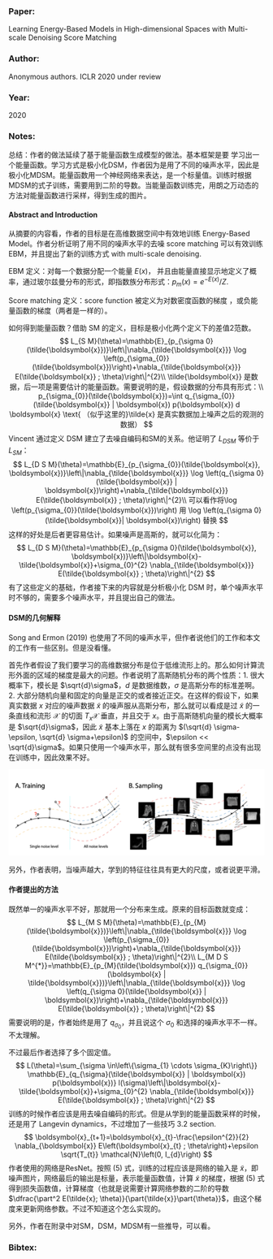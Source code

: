 ### Paper:

Learning Energy-Based Models in High-dimensional Spaces with Multi-scale Denoising Score Matching

### Author:

Anonymous authors. ICLR 2020 under review

### Year:

2020

### Notes:

总结：作者的做法延续了基于能量函数生成模型的做法。基本框架是要 学习出一个能量函数。学习方式是极小化DSM，作者因为是用了不同的噪声水平，因此是极小化MDSM。能量函数用一个神经网络来表达，是一个标量值。训练时根据MDSM的式子训练，需要用到二阶的导数。当能量函数训练完，用朗之万动态的方法对能量函数进行采样，得到生成的图片。

#### Abstract and Introduction

从摘要的内容看，作者的目标是在高维数据空间中有效地训练 Energy-Based Model。作者分析证明了用不同的噪声水平的去噪 score matching 可以有效训练 EBM，并且提出了新的训练方式 with multi-scale denoising.

EBM 定义：对每一个数据分配一个能量 $E(x)$， 并且由能量直接显示地定义了概率，通过玻尔兹曼分布的形式，即指数族分布形式：$p_m(x) = e^{-E(x)}/Z$. 

Score matching 定义：score function 被定义为对数密度函数的梯度 ，或负能量函数的梯度（两者是一样的）。

如何得到能量函数？借助 SM 的定义，目标是极小化两个定义下的差值2范数。
$$
L_{S M}(\theta)=\mathbb{E}_{p_{\sigma 0}(\tilde{\boldsymbol{x}})}\left\|\nabla_{\tilde{\boldsymbol{x}}} \log \left(p_{\sigma_{0}}(\tilde{\boldsymbol{x}})\right)+\nabla_{\tilde{\boldsymbol{x}}} E(\tilde{\boldsymbol{x}} ; \theta)\right\|^{2}\\
\tilde{\boldsymbol{x}} 是数据，后一项是需要估计的能量函数。需要说明的是，假设数据的分布具有形式：\\
p_{\sigma_{0}}(\tilde{\boldsymbol{x}})=\int q_{\sigma_{0}}(\tilde{\boldsymbol{x}} | \boldsymbol{x}) p(\boldsymbol{x}) d \boldsymbol{x} \text{ （似乎这里的}\tilde{x} 是真实数据加上噪声之后的观测的数据）
$$
Vincent 通过定义 DSM 建立了去噪自编码和SM的关系。他证明了 $L_{DSM}$ 等价于 $L_{SM}$：
$$
L_{D S M}(\theta)=\mathbb{E}_{p_{\sigma_{0}}(\tilde{\boldsymbol{x}}, \boldsymbol{x})}\left\|\nabla_{\tilde{\boldsymbol{x}}} \log \left(q_{\sigma 0}(\tilde{\boldsymbol{x}} | \boldsymbol{x})\right)+\nabla_{\tilde{\boldsymbol{x}}} E(\tilde{\boldsymbol{x}} ; \theta)\right\|^{2}\\
可以看作将\log \left(p_{\sigma_{0}}(\tilde{\boldsymbol{x}})\right) 用 \log \left(q_{\sigma 0}(\tilde{\boldsymbol{x}}| \boldsymbol{x})\right) 替换
$$
这样的好处是后者更容易估计。如果噪声是高斯的，就可以化简为：
$$
L_{D S M}(\theta)=\mathbb{E}_{p_{\sigma 0}(\tilde{\boldsymbol{x}}, \boldsymbol{x})}\left\|\boldsymbol{x}-\tilde{\boldsymbol{x}}+\sigma_{0}^{2} \nabla_{\tilde{\boldsymbol{x}}} E(\tilde{\boldsymbol{x}} ; \theta)\right\|^{2}
$$
有了这些定义的基础，作者接下来的内容就是分析极小化 DSM 时，单个噪声水平时不够的，需要多个噪声水平，并且提出自己的做法。

#### DSM的几何解释

Song and Ermon (2019) 也使用了不同的噪声水平，但作者说他们的工作和本文的工作有一些区别。但是没看懂。

首先作者假设了我们要学习的高维数据分布是位于低维流形上的。那么如何计算流形外面的区域的梯度是最大的问题。作者说明了高斯随机分布的两个性质：1. 很大概率下，模长是 $\sqrt{d}\sigma$，$d$ 是数据维数，$\sigma$ 是高斯分布的标准差啊。2. 大部分随机向量和固定的向量是正交的或者接近正交。在这样的假设下，如果真实数据 $x$ 对应的噪声数据 $\tilde{x}$ 的噪声服从高斯分布，那么就可以看成是过 $\tilde{x}$ 的一条直线和流形 $\mathcal{X}$ 的切面 $T_x\mathcal{X}$ 垂直，并且交于 $x$。由于高斯随机向量的模长大概率是 $\sqrt{d}\sigma$，因此 $\tilde{x}$ 基本上落在 $x$ 的距离为 $(\sqrt{d} \sigma-\epsilon, \sqrt{d} \sigma+\epsilon)$ 的空间中，$\epsilon << \sqrt{d}\sigma$。如果只使用一个噪声水平，那么就有很多空间里的点没有出现在训练中，因此效果不好。

![](https://raw.githubusercontent.com/Theodore-PKU/pictures/master/%E6%88%AA%E5%B1%8F2019-12-16%E4%B8%8A%E5%8D%8811.03.28.png)

另外，作者表明，当噪声越大，学到的特征往往具有更大的尺度，或者说更平滑。

#### 作者提出的方法

既然单一的噪声水平不好，那就用一个分布来生成。原来的目标函数就变成：
$$
L_{M S M}(\theta)=\mathbb{E}_{p_{M}(\tilde{\boldsymbol{x}})}\left\|\nabla_{\tilde{\boldsymbol{x}}} \log \left(p_{\sigma_{0}}(\tilde{\boldsymbol{x}})\right)+\nabla_{\tilde{\boldsymbol{x}}} E(\tilde{\boldsymbol{x}} ; \theta)\right\|^{2}\\
L_{M D S M^{*}}=\mathbb{E}_{p_{M}(\tilde{\boldsymbol{x}}) q_{\sigma_{0}}(\boldsymbol{x} | \tilde{\boldsymbol{x}})}\left\|\nabla_{\tilde{\boldsymbol{x}}} \log \left(q_{\sigma 0}(\tilde{\boldsymbol{x}} | \boldsymbol{x})\right)+\nabla_{\tilde{\boldsymbol{x}}} E(\tilde{\boldsymbol{x}} ; \theta)\right\|^{2}
$$
需要说明的是，作者始终是用了 $q_{\sigma_0}$，并且说这个 $\sigma_0$ 和选择的噪声水平不一样。不太理解。

不过最后作者选择了多个固定值。
$$
L(\theta)=\sum_{\sigma \in\left\{\sigma_{1} \cdots \sigma_{K}\right\}} \mathbb{E}_{q_{\sigma}(\tilde{\boldsymbol{x}} | \boldsymbol{x}) p(\boldsymbol{x})} l(\sigma)\left\|\boldsymbol{x}-\tilde{\boldsymbol{x}}+\sigma_{0}^{2} \nabla_{\tilde{\boldsymbol{x}}} E(\tilde{\boldsymbol{x}} ; \theta)\right\|^{2}
$$
训练的时候作者应该是用去噪自编码的形式。但是从学到的能量函数采样的时候，还是用了 Langevin dynamics，不过增加了一些技巧 3.2 section.
$$
\boldsymbol{x}_{t+1}=\boldsymbol{x}_{t}-\frac{\epsilon^{2}}{2} \nabla_{\boldsymbol{x}} E\left(\boldsymbol{x}_{t} ; \theta\right)+\epsilon \sqrt{T_{t}} \mathcal{N}\left(0, I_{d}\right)
$$
作者使用的网络是ResNet。按照 (5) 式，训练的过程应该是网络的输入是 $\tilde{x}$，即噪声图片，网络最后的输出是标量，表示能量函数值，计算 $\tilde{x}$ 的梯度，根据 (5) 式得到损失函数值，计算梯度（也就是说需要计算网络参数的二阶的导数 $\dfrac{\part^2 E(\tilde{x}; \theta)}{\part{\tilde{x}}\part{\theta}}$，由这个梯度来更新网络参数。不过不知道这个怎么实现的。

另外，作者在附录中对SM，DSM，MDSM有一些推导，可以看。

### Bibtex:


